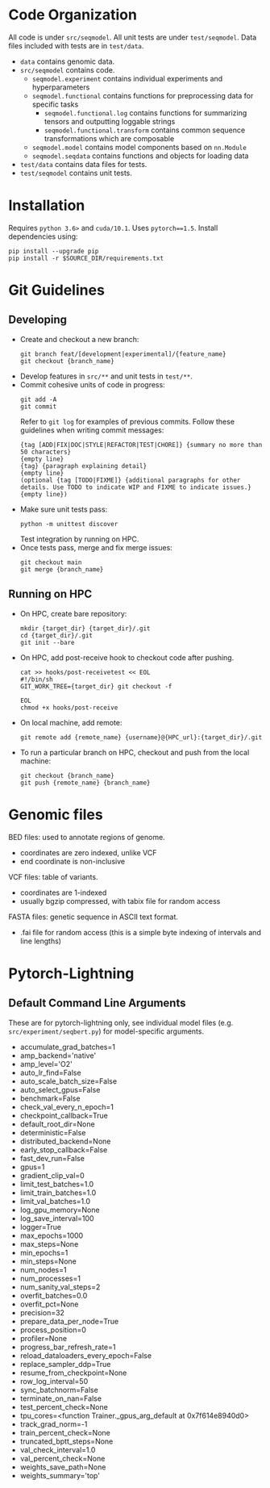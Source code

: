 Code Organization
=================

All code is under `src/seqmodel`. All unit tests are under `test/seqmodel`. Data files included with tests are in `test/data`.

- `data` contains genomic data.
- `src/seqmodel` contains code.
    - `seqmodel.experiment` contains individual experiments and hyperparameters
    - `seqmodel.functional` contains functions for preprocessing data for specific tasks
        - `seqmodel.functional.log` contains functions for summarizing tensors and outputting loggable strings
        - `seqmodel.functional.transform` contains common sequence transformations which are composable
    - `seqmodel.model` contains model components based on `nn.Module`
    - `seqmodel.seqdata` contains functions and objects for loading data
- `test/data` contains data files for tests.
- `test/seqmodel` contains unit tests.


Installation
============

Requires `python 3.6>` and `cuda/10.1`. Uses `pytorch==1.5`. Install dependencies using:
```
pip install --upgrade pip
pip install -r $SOURCE_DIR/requirements.txt
```


Git Guidelines
==============

Developing
----------
- Create and checkout a new branch:
    ```
    git branch feat/[development|experimental]/{feature_name}
    git checkout {branch_name}
    ```
- Develop features in `src/**` and unit tests in `test/**`.
- Commit cohesive units of code in progress:
    ```
    git add -A
    git commit
    ```
    Refer to `git log` for examples of previous commits.
    Follow these guidelines when writing commit messages:
    ```
    {tag [ADD|FIX|DOC|STYLE|REFACTOR|TEST|CHORE]} {summary no more than 50 characters}
    {empty line}
    {tag} {paragraph explaining detail}
    {empty line}
    (optional {tag [TODO|FIXME]} {additional paragraphs for other details. Use TODO to indicate WIP and FIXME to indicate issues.}
    {empty line})
    ```
- Make sure unit tests pass:
    ```
    python -m unittest discover
    ```
    Test integration by running on HPC.
- Once tests pass, merge and fix merge issues:
    ```
    git checkout main
    git merge {branch_name}
    ```

Running on HPC
--------------
- On HPC, create bare repository:
    ```
    mkdir {target_dir} {target_dir}/.git
    cd {target_dir}/.git
    git init --bare
    ```
- On HPC, add post-receive hook to checkout code after pushing.
    ```
    cat >> hooks/post-receivetest << EOL
    #!/bin/sh
    GIT_WORK_TREE={target_dir} git checkout -f

    EOL
    chmod +x hooks/post-receive
    ```
- On local machine, add remote:
    ```
    git remote add {remote_name} {username}@{HPC_url}:{target_dir}/.git
    ```
- To run a particular branch on HPC, checkout and push from the local machine:
    ```
    git checkout {branch_name}
    git push {remote_name} {branch_name}
    ```

Genomic files
=============
BED files: used to annotate regions of genome.
- coordinates are zero indexed, unlike VCF
- end coordinate is non-inclusive

VCF files: table of variants.
- coordinates are 1-indexed
- usually bgzip compressed, with tabix file for random access

FASTA files: genetic sequence in ASCII text format.
- .fai file for random access (this is a simple byte indexing of intervals and line lengths)


Pytorch-Lightning
=================

Default Command Line Arguments
------------------------------
These are for pytorch-lightning only, see individual model files (e.g. `src/experiment/seqbert.py`) for model-specific arguments.

- accumulate_grad_batches=1
- amp_backend='native'
- amp_level='O2'
- auto_lr_find=False
- auto_scale_batch_size=False
- auto_select_gpus=False
- benchmark=False
- check_val_every_n_epoch=1
- checkpoint_callback=True
- default_root_dir=None
- deterministic=False
- distributed_backend=None
- early_stop_callback=False
- fast_dev_run=False
- gpus=1
- gradient_clip_val=0
- limit_test_batches=1.0
- limit_train_batches=1.0
- limit_val_batches=1.0
- log_gpu_memory=None
- log_save_interval=100
- logger=True
- max_epochs=1000
- max_steps=None
- min_epochs=1
- min_steps=None
- num_nodes=1
- num_processes=1
- num_sanity_val_steps=2
- overfit_batches=0.0
- overfit_pct=None
- precision=32
- prepare_data_per_node=True
- process_position=0
- profiler=None
- progress_bar_refresh_rate=1
- reload_dataloaders_every_epoch=False
- replace_sampler_ddp=True
- resume_from_checkpoint=None
- row_log_interval=50
- sync_batchnorm=False
- terminate_on_nan=False
- test_percent_check=None
- tpu_cores=<function Trainer._gpus_arg_default at 0x7f614e8940d0>
- track_grad_norm=-1
- train_percent_check=None
- truncated_bptt_steps=None
- val_check_interval=1.0
- val_percent_check=None
- weights_save_path=None
- weights_summary='top'
